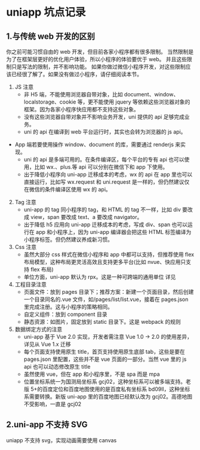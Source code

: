 # uniapp 坑点记录

## 1.与传统 web 开发的区别

你之前可能习惯自由的 web 开发，但目前各家小程序都有很多限制。 当然限制是为了在框架层更好的优化用户体验，所以小程序的体验要优于 web。 并且这些限制只是写法的限制，并不影响功能。 如果你做过微信小程序开发，对这些限制应该已经很了解了。如果没有做过小程序，请仔细阅读本节。

1. JS 注意
   - 非 H5 端，不能使用浏览器自带对象，比如 document、window、localstorage、cookie 等，更不能使用 jquery 等依赖这些浏览器对象的框架。因为各家小程序快应用都不支持这些对象。
   - 没有这些浏览器自带对象并不影响业务开发，uni 提供的 api 足够完成业务。
   - uni 的 api 在编译到 web 平台运行时，其实也会转为浏览器的 js api。

- App 端若要使用操作 window、document 的库，需要通过 renderjs 来实现。
  - uni 的 api 是多端可用的。在条件编译区，每个平台的专有 api 也可以使用，比如 wx.、plus.等 api 可以分别在微信下和 app 下使用。
  - 出于降低小程序向 uni-app 迁移成本的考虑，wx 的 api 在 app 里也可以直接运行，比如写 wx.request 和 uni.request 是一样的，但仍然建议仅在微信的条件编译区使用 wx 的 api。

2. Tag 注意
   - uni-app 的 tag 同小程序的 tag，和 HTML 的 tag 不一样，比如 div 要改成 view，span 要改成 text、a 要改成 navigator。
   - 出于降低 h5 应用向 uni-app 迁移成本的考虑，写成 div、span 也可以运行在 app 和小程序上，因为 uni-app 编译器会把这些 HTML 标签编译为小程序标签。但仍然建议养成新习惯。
3. Css 注意
   - 虽然大部分 css 样式在微信小程序和 app 中都可以支持，但推荐使用 flex 布局模型，这种布局更灵活高效且支持更多平台(比如 nvue、快应用只支持 flex 布局)
   - 单位方面，uni-app 默认为 rpx。这是一种可跨端的通用单位 详见
4. 工程目录注意
   - 页面文件：放到 pages 目录下；推荐方案：新建一个页面目录，然后创建一个目录同名的.vue 文件，如/pages/list/list.vue，接着在 pages.json 里完成注册。这与小程序的策略相同。
   - 自定义组件：放到 component 目录
   - 静态资源：如图片，固定放到 static 目录下。这是 webpack 的规则
5. 数据绑定方式的注意
   - uni-app 基于 Vue 2.0 实现，开发者需注意 Vue 1.0 -> 2.0 的使用差异，详见从 Vue 1.x 迁移
   - 每个页面支持使用原生 title，首页支持使用原生底部 tab，这些是要在 pages.json 里配置，这些并不是 vue 页面的一部分。当然 vue 里的 js api 也可以动态修改原生 title
   - 虽然使用 vue，但在 app 和小程序里，不是 spa 而是 mpa
   - 位置坐标系统一为国测局坐标系 gcj02，这种坐标系可以被多端支持。老版 5+的百度定位和百度地图使用的是百度私有坐标系 bd09ll，这种坐标系需要转换。新版 uni-app 里的百度地图已经默认改为 gcj02。高德地图不受影响，一直是 gcj02

## 2.uni-app 不支持 SVG

uniapp 不支持 svg，实现动画需要使用 canvas
